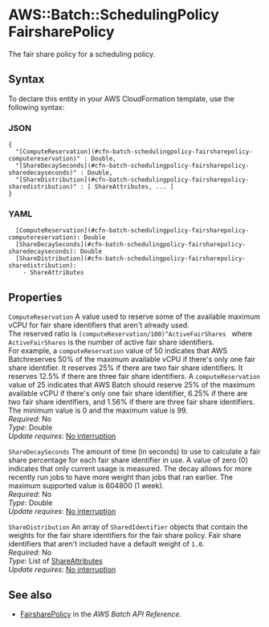 # AWS::Batch::SchedulingPolicy FairsharePolicy<a name="aws-properties-batch-schedulingpolicy-fairsharepolicy"></a>

The fair share policy for a scheduling policy\.

## Syntax<a name="aws-properties-batch-schedulingpolicy-fairsharepolicy-syntax"></a>

To declare this entity in your AWS CloudFormation template, use the following syntax:

### JSON<a name="aws-properties-batch-schedulingpolicy-fairsharepolicy-syntax.json"></a>

```
{
  "[ComputeReservation](#cfn-batch-schedulingpolicy-fairsharepolicy-computereservation)" : Double,
  "[ShareDecaySeconds](#cfn-batch-schedulingpolicy-fairsharepolicy-sharedecayseconds)" : Double,
  "[ShareDistribution](#cfn-batch-schedulingpolicy-fairsharepolicy-sharedistribution)" : [ ShareAttributes, ... ]
}
```

### YAML<a name="aws-properties-batch-schedulingpolicy-fairsharepolicy-syntax.yaml"></a>

```
  [ComputeReservation](#cfn-batch-schedulingpolicy-fairsharepolicy-computereservation): Double
  [ShareDecaySeconds](#cfn-batch-schedulingpolicy-fairsharepolicy-sharedecayseconds): Double
  [ShareDistribution](#cfn-batch-schedulingpolicy-fairsharepolicy-sharedistribution): 
    - ShareAttributes
```

## Properties<a name="aws-properties-batch-schedulingpolicy-fairsharepolicy-properties"></a>

`ComputeReservation`  <a name="cfn-batch-schedulingpolicy-fairsharepolicy-computereservation"></a>
A value used to reserve some of the available maximum vCPU for fair share identifiers that aren't already used\.  
The reserved ratio is `(computeReservation/100)^ActiveFairShares ` where ` ActiveFairShares ` is the number of active fair share identifiers\.  
For example, a `computeReservation` value of 50 indicates that AWS Batchreserves 50% of the maximum available vCPU if there's only one fair share identifier\. It reserves 25% if there are two fair share identifiers\. It reserves 12\.5% if there are three fair share identifiers\. A `computeReservation` value of 25 indicates that AWS Batch should reserve 25% of the maximum available vCPU if there's only one fair share identifier, 6\.25% if there are two fair share identifiers, and 1\.56% if there are three fair share identifiers\.  
The minimum value is 0 and the maximum value is 99\.  
*Required*: No  
*Type*: Double  
*Update requires*: [No interruption](https://docs.aws.amazon.com/AWSCloudFormation/latest/UserGuide/using-cfn-updating-stacks-update-behaviors.html#update-no-interrupt)

`ShareDecaySeconds`  <a name="cfn-batch-schedulingpolicy-fairsharepolicy-sharedecayseconds"></a>
The amount of time \(in seconds\) to use to calculate a fair share percentage for each fair share identifier in use\. A value of zero \(0\) indicates that only current usage is measured\. The decay allows for more recently run jobs to have more weight than jobs that ran earlier\. The maximum supported value is 604800 \(1 week\)\.  
*Required*: No  
*Type*: Double  
*Update requires*: [No interruption](https://docs.aws.amazon.com/AWSCloudFormation/latest/UserGuide/using-cfn-updating-stacks-update-behaviors.html#update-no-interrupt)

`ShareDistribution`  <a name="cfn-batch-schedulingpolicy-fairsharepolicy-sharedistribution"></a>
An array of `SharedIdentifier` objects that contain the weights for the fair share identifiers for the fair share policy\. Fair share identifiers that aren't included have a default weight of `1.0`\.  
*Required*: No  
*Type*: List of [ShareAttributes](aws-properties-batch-schedulingpolicy-shareattributes.md)  
*Update requires*: [No interruption](https://docs.aws.amazon.com/AWSCloudFormation/latest/UserGuide/using-cfn-updating-stacks-update-behaviors.html#update-no-interrupt)

## See also<a name="aws-properties-batch-schedulingpolicy-fairsharepolicy--seealso"></a>
+  [FairsharePolicy](https://docs.aws.amazon.com/batch/latest/APIReference/API_FairsharePolicy.html) in the *AWS Batch API Reference*\.